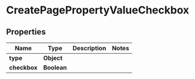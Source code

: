 

# CreatePagePropertyValueCheckbox


## Properties

| Name | Type | Description | Notes |
|------------ | ------------- | ------------- | -------------|
|**type** | **Object** |  |  |
|**checkbox** | **Boolean** |  |  |



